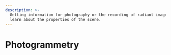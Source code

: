```yaml
---
description: >-
  Getting information for photography or the recording of radiant imagery to
  learn about the properties of the scene.
---
```


# Photogrammetry





  

